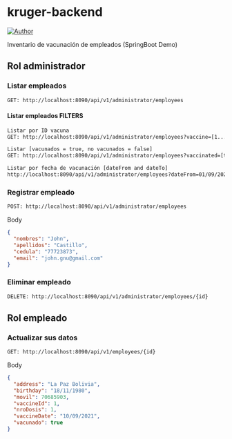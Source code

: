 # kruger-backend
[ ![Author](https://img.shields.io/badge/Author-Johngnu-red.svg?style=flat-square) ](https://www.jianshu.com/u/1d0c0bc634db)

Inventario de vacunación de empleados (SpringBoot Demo)
## Rol administrador
### Listar empleados
``` html
GET: http://localhost:8090/api/v1/administrator/employees
```
#### Listar empleados FILTERS
``` html
Listar por ID vacuna
GET: http://localhost:8090/api/v1/administrator/employees?vaccine=[1....n]

Listar [vacunados = true, no vacunados = false]
GET: http://localhost:8090/api/v1/administrator/employees?vaccinated=[true/false]

Listar por fecha de vacunación [dateFrom and dateTo]
http://localhost:8090/api/v1/administrator/employees?dateFrom=01/09/2021&dateTo=12/10/2021
```
### Registrar empleado
``` html
POST: http://localhost:8090/api/v1/administrator/employees
```
Body
``` json
{
  "nombres": "John",
  "apellidos": "Castillo",
  "cedula": "77723873",
  "email": "john.gnu@gmail.com"  
}
```
### Eliminar empleado
``` html
DELETE: http://localhost:8090/api/v1/administrator/employees/{id}
```
## Rol empleado
### Actualizar sus datos
``` html
GET: http://localhost:8090/api/v1/employees/{id}
```
Body
``` json
{
  "address": "La Paz Bolivia",
  "birthday": "18/11/1980",
  "movil": 70685903,  
  "vaccineId": 1,
  "nroDosis": 1,
  "vaccineDate": "10/09/2021",
  "vacunado": true
}
```
